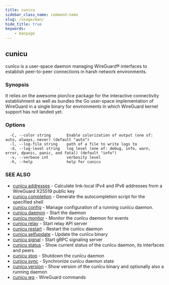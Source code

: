 ```yaml
---
title: cunicu
sidebar_class_name: command-name
slug: /usage/man/
hide_title: true
keywords:
    - manpage
---
```


## cunicu

cunīcu is a user-space daemon managing WireGuard® interfaces to establish peer-to-peer connections in harsh network environments.

### Synopsis

It relies on the awesome pion/ice package for the interactive connectivity establishment as well as bundles the Go user-space implementation of WireGuard in a single binary for environments in which WireGuard kernel support has not landed yet.

### Options

```
  -C, --color string       Enable colorization of output (one of: auto, always, never) (default "auto")
  -l, --log-file string    path of a file to write logs to
  -d, --log-level string   log level (one of: debug, info, warn, error, dpanic, panic, and fatal) (default "info")
  -v, --verbose int        verbosity level
  -h, --help               help for cunicu
```

### SEE ALSO

* [cunicu addresses](cunicu_addresses.md)	 - Calculate link-local IPv4 and IPv6 addresses from a WireGuard X25519 public key
* [cunicu completion](cunicu_completion.md)	 - Generate the autocompletion script for the specified shell
* [cunicu config](cunicu_config.md)	 - Manage configuration of a running cunīcu daemon.
* [cunicu daemon](cunicu_daemon.md)	 - Start the daemon
* [cunicu monitor](cunicu_monitor.md)	 - Monitor the cunīcu daemon for events
* [cunicu relay](cunicu_relay.md)	 - Start relay API server
* [cunicu restart](cunicu_restart.md)	 - Restart the cunīcu daemon
* [cunicu selfupdate](cunicu_selfupdate.md)	 - Update the cunīcu binary
* [cunicu signal](cunicu_signal.md)	 - Start gRPC signaling server
* [cunicu status](cunicu_status.md)	 - Show current status of the cunīcu daemon, its interfaces and peers
* [cunicu stop](cunicu_stop.md)	 - Shutdown the cunīcu daemon
* [cunicu sync](cunicu_sync.md)	 - Synchronize cunīcu daemon state
* [cunicu version](cunicu_version.md)	 - Show version of the cunīcu binary and optionally also a running daemon
* [cunicu wg](cunicu_wg.md)	 - WireGuard commands

